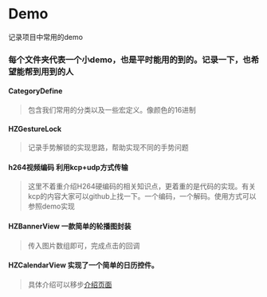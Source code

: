 # Demo
记录项目中常用的demo
### 每个文件夹代表一个小demo，也是平时能用的到的。记录一下，也希望能帮到用到的人
#### CategoryDefine
> 包含我们常用的分类以及一些宏定义。像颜色的16进制
#### HZGestureLock
> 记录手势解锁的实现思路，帮助实现不同的手势问题
#### h264视频编码 利用kcp+udp方式传输
> 这里不着重介绍H264硬编码的相关知识点，更着重的是代码的实现。有关kcp的内容大家可以github上找一下。一个编码，一个解码。使用方式可以参照demo实现
#### HZBannerView 一款简单的轮播图封装
> 传入图片数组即可，完成点击的回调
#### HZCalendarView 实现了一个简单的日历控件。
> 具体介绍可以移步[介绍页面](https://www.jianshu.com/p/8aaed3b1c0e0)
